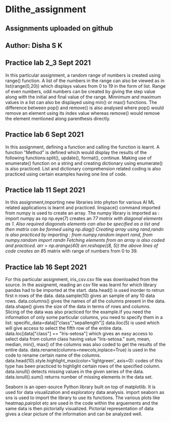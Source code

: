 # Dlithe_assignment
## Assignments uploaded on github
## Author: Disha S K

## Practice lab 2_3 Sept 2021
In this particular assignment, a random range of numbers is created using range() function. A list of the numbers in the range can also be viewed as in list(range(0,20)) which displays values from 0 to 19 in the form of list.
Range of even numbers, odd numbers can be created by giving the step value along with the initial and final value of the range. Minnimum and maximum values in a list can also be displayed using min() or max() functions.
The difference between pop() and remove() is also analysed where pop() would remove an element using its index value whereas remove() would remove the element mentioned along parenthesis directly.


## Practice lab 6 Sept 2021
In this assignment, defining a function and calling the function is learnt.
A function "Method" is defined which would display the results of the following functions:split(), update(), format(), continue.
Making use of enumerate() function on a string and creating dictionary using enumerate() is also practiced.
List and dictionary comprehension related coding is also practiced using certain examples having one line of code.


## Practice lab 11 Sept 2021
In this assignment,importing new libraries into phyton for various AI ML related applications is learnt and practiced.
linspace() command imported from numpy is used to create an array. The numpy library is imported as : import numpy as np
np.eye(7) creates an 7*7 matrix with diagonal elements as 1. Also required diagonals elements can also be specified as a list and then matrix can be formed using np.diag()
Creating array using rand,randn is also practiced by importing : from numpy.random import rand, from numpy.random import randn
Fetching elements from an array is also coded and practiced.
arr = np.arange(40)
arr.reshape((8, 5))
the above lines of code creates an 8*5 matrix with range of numbers from 0 to 39.


## Practice lab 16 Sept 2021
For this particular assignment, iris_csv.csv file was downloaded from the source. In the assignemt, reading an csv file was learnt for which library pandas had to be imported at the start.
data.head() is used inorder to retrun first n rows of the data.
data.sample(10) gives an sample of  any 10 data rows.
data.columns() gives the names of all the columns present in the data.
data.shape() gives the size of the data in terms of rows and columns.
Slicing of the data was also practiced for the example.If you need the information of only some particular columns, you need to specify them in a list:
specific_data=data[["class","sepallength"]]
data.iloc(5) is used which will give access to select the fifth row of the entire data.
data.loc[data["class"] == "Iris-setosa"]  which gives an easy access to select data from column class having value "Iris-setosa."
sum, mean, median, min(), max() of the columns was also coded to get the results of the entire data.
data.rename(columns=newcols,inplace=True) is used in the code to rename certain name of the columns.
data.head(10).style.highlight_max(color='lightgreen', axis=0): codes of this type has been practiced to highlight certain rows of the specified column.
data.isnull() detects missing values in the given series of the data.
data.isnull().sum() returns number of missing elements in the data set.

Seaborn is an open-source Python library built on top of matplotlib. It is used for data visualization and exploratory data analysis.
import seaborn as sns is used to import the library to use its functions.
The various plots like heatmap,pairplot etc are used in the code within the arguements and the same data is then pictorially visualized.
Pictorial representation of data gives a clear picture of the information and can be analyzed well.
